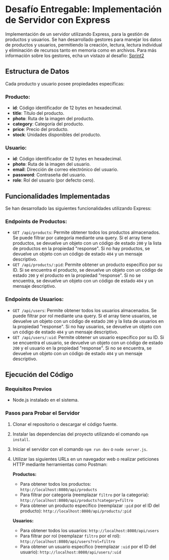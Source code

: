 
# Desafío Entregable: Implementación de Servidor con Express

Implementación de un servidor utilizando Express, para la gestión de productos y usuarios. Se han desarrollado gestores para manejar los datos de productos y usuarios, permitiendo la creación, lectura, lectura individual y eliminación de recursos tanto en memoria como en archivos.
Para más información sobre los gestores, echa un vistazo al desafío: [Sprint2](https://github.com/juanp1996/servernode/tree/sprint2)

## Estructura de Datos

Cada producto y usuario posee propiedades específicas:

### Producto:
- **id**: Código identificador de 12 bytes en hexadecimal.
- **title**: Título del producto.
- **photo**: Ruta de la imagen del producto.
- **category**: Categoría del producto.
- **price**: Precio del producto.
- **stock**: Unidades disponibles del producto.

### Usuario:
- **id**: Código identificador de 12 bytes en hexadecimal.
- **photo**: Ruta de la imagen del usuario.
- **email**: Dirección de correo electrónico del usuario.
- **password**: Contraseña del usuario.
- **role**: Rol del usuario (por defecto cero).

## Funcionalidades Implementadas

Se han desarrollado las siguientes funcionalidades utilizando Express:

### Endpoints de Productos:
- `GET /api/products`: Permite obtener todos los productos almacenados. Se puede filtrar por categoría mediante una query. Si el array tiene productos, se devuelve un objeto con un código de estado `200` y la lista de productos en la propiedad "response". Si no hay productos, se devuelve un objeto con un código de estado `404` y un mensaje descriptivo.
- `GET /api/products/:pid`: Permite obtener un producto específico por su ID. Si se encuentra el producto, se devuelve un objeto con un código de estado `200` y el producto en la propiedad "response". Si no se encuentra, se devuelve un objeto con un código de estado `404` y un mensaje descriptivo.

### Endpoints de Usuarios:
- `GET /api/users`: Permite obtener todos los usuarios almacenados. Se puede filtrar por rol mediante una query. Si el array tiene usuarios, se devuelve un objeto con un código de estado `200` y la lista de usuarios en la propiedad "response". Si no hay usuarios, se devuelve un objeto con un código de estado `404` y un mensaje descriptivo.
- `GET /api/users/:uid`: Permite obtener un usuario específico por su ID. Si se encuentra el usuario, se devuelve un objeto con un código de estado `200` y el usuario en la propiedad "response". Si no se encuentra, se devuelve un objeto con un código de estado `404` y un mensaje descriptivo.

## Ejecución del Código

### Requisitos Previos
- Node.js instalado en el sistema.

### Pasos para Probar el Servidor
1. Clonar el repositorio o descargar el código fuente.
2. Instalar las dependencias del proyecto utilizando el comando `npm install`.
3. Iniciar el servidor con el comando `npm run dev` o `node server.js`.
4. Utilizar las siguientes URLs en un navegador web o realizar peticiones HTTP mediante herramientas como Postman:

   **Productos:**
   - Para obtener todos los productos: `http://localhost:8080/api/products`
   - Para filtrar por categoria (reemplazar `filtro` por la categoria): `http://localhost:8080/api/products?category=filtro`
   - Para obtener un producto específico (reemplazar `:pid` por el ID del producto): `http://localhost:8080/api/products/:pid`
     
    **Usuarios:**
   - Para obtener todos los usuarios: `http://localhost:8080/api/users`
   - Para filtrar por rol (reemplazar `filtro` por el rol): `http://localhost:8080/api/users?rol=filtro`
   - Para obtener un usuario específico (reemplazar `:uid` por el ID del usuario): `http://localhost:8080/api/users/:uid`

